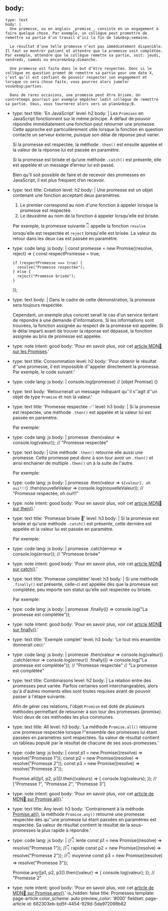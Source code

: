 body:
  -
    type: text
    body: |
      Une promesse, ou en anglais _promise_, consiste en un engagement à faire quelque chose. Par exemple, un collègue peut promettre de remettre sa partie d’un travail d’ici la fin de la&nbsp;semaine. 
      
      Le résultat d’une telle promesse n’est pas immédiatement disponible. Il faut se montrer patient et attendre que la promesse soit complétée. Par exemple, attendre que le collègue remette sa partie, soit: jeudi, vendredi, samedi ou encore&nbsp;dimanche.
      
      Une promesse est faite dans le but d’être respectée. Donc si le collègue en question promet de remettre sa partie pour une date X, c’est qu’il est confiant de pouvoir respecter son engagement et lorsque ce sera chose faite, vous pourrez alors jumeler vos&nbsp;parties.
      
      Dans de rares occasions, une promesse peut être brisée. Un contretemps pourrait par exemple empêcher ledit collègue de remettre sa partie. Vous, vous tournerez alors vers un plan&nbsp;B.
  -
    type: text
    title: 'En JavaScript'
    level: h2
    body: |
      Les `Promises` en JavaScript fonctionnent sur le même principe. À défaut de pouvoir répondre immédiatement une fonction peut retourner une promesse. Cette approche est particulièrement utile lorsque la fonction en question contacte un serveur externe, puisque son délai de réponse peut&nbsp;varier.
      
      Si la promesse est respectée, la méthode `.then()` est ensuite appelée et la valeur de la réponse lui est passée en&nbsp;paramètre.
      
      Si la promesse est brisée et qu’une méthode `.catch()` est présente, elle est appelée et un message d’erreur lui est&nbsp;passé.
      
      Bien qu’il soit possible de faire et de recevoir des promesses en JavaScript, il est plus fréquent d’en&nbsp;recevoir.
  -
    type: text
    title: Création
    level: h2
    body: |
      Une promesse est un objet contenant une fonction acceptant deux&nbsp;paramètres. 
      
      1. Le premier correspond au nom d'une fonction à appeler lorsque la promesse est&nbsp;respectée.
      2. Le deuxième au nom de la fonction à appeler lorsqu'elle est&nbsp;brisée.
      
      Par exemple, la promesse suivante&thinsp;👇 appelle la fonction `resolve` lorsqu'elle est respectée et `reject` lorsqu'elle est brisée. La valeur du retour dans les deux cas est passée en&nbsp;paramètre.
  -
    type: code
    lang: js
    body: |
      const promesse = new Promise((resolve, reject) => {
        const respectPromesse = true;
      
        if (respectPromesse === true) {
          resolve("Promesse respectée");
        } else {
          reject("Promesse brisée");
        }
      });
  -
    type: text
    body: |
      Dans le cadre de cette démonstration, la promesse sera toujours&nbsp;respectée. 
      
      Cependant, un exemple plus concret serait le cas d'un service tentant de répondre à une demande d'informations. Si les informations sont trouvées, la fonction assignée au respect de la promesse est appelée. Si le délai imparti avant de trouver la réponse est dépassé, la fonction assignée au bris de promesse est&nbsp;appelée.
  -
    type: note
    intent: good
    body: 'Pour en savoir plus, voir cet [article MDN🦖 sur les&nbsp;Promises](https://developer.mozilla.org/fr/docs/Web/JavaScript/Reference/Objets_globaux/Promise).'
  -
    type: text
    title: Consommation
    level: h2
    body: 'Pour obtenir le résultat d''une promesse, il est impossible d''appeler directement la promesse. Par exemple, le code&nbsp;suivant:'
  -
    type: code
    lang: js
    body: |
      console.log(promesse)
      // [objet Promise] {}
  -
    type: text
    body: 'Retournerait un message indiquant qu''il s''agit d''un objet de type `Promise` et non la&nbsp;valeur.'
  -
    type: text
    title: 'Promesse respectée ✅'
    level: h3
    body: |
      Si la promesse est respectée, une méthode `.then()` est appelée et la valeur lui est passée en&nbsp;paramètre. 
      
      Par exemple:
  -
    type: code
    lang: js
    body: |
      promesse
        .then(valeur => console.log(valeur));
      // "Promesse respectée"
  -
    type: text
    body: |
      Une méthode `.then()` retourne elle aussi une promesse. Cette promesse peut donc à son tour avoir un `.then()` et ainsi enchainer de multiple `.then()` un à la suite de&nbsp;l'autre.
      
      Par exemple:
  -
    type: code
    lang: js
    body: |
      promesse
        .then(valeur => `${valeur}, oh oui!!!`)
        .then(nouvelleValeur => console.log(nouvelleValeur));
      // "Promesse respectée, oh oui!!!"
  -
    type: note
    intent: good
    body: 'Pour en savoir plus, voir cet [article MDN🦖 sur&nbsp;then()](https://developer.mozilla.org/fr/docs/Web/JavaScript/Reference/Objets_globaux/Promise/then).'
  -
    type: text
    title: 'Promesse brisée 🚫'
    level: h3
    body: |
      Si la promesse est brisée et qu'une méthode `.catch()` est présente, cette dernière est appelée et la valeur lui est passée en&nbsp;paramètre.
      
      Par exemple:
  -
    type: code
    lang: js
    body: |
      promesse
        .catch(erreur => console.log(erreur));
      // "Promesse brisée"
  -
    type: note
    intent: good
    body: 'Pour en savoir plus, voir cet [article MDN🦖 sur&nbsp;catch()](https://developer.mozilla.org/fr/docs/Web/JavaScript/Reference/Objets_globaux/Promise/catch).'
  -
    type: text
    title: 'Promesse complétée'
    level: h3
    body: |
      Si une méthode `.finally()` est présente, celle-ci est appelée dès que la promesse est complétée, peu importe son statut qu'elle soit respectée ou&nbsp;brisée.
      
      Par exemple:
  -
    type: code
    lang: js
    body: |
      promesse
        .finally(() => console.log("La promesse est complétée"));
  -
    type: note
    intent: good
    body: 'Pour en savoir plus, voir cet [article MDN🦖 sur&nbsp;finally()](https://developer.mozilla.org/fr/docs/Web/JavaScript/Reference/Objets_globaux/Promise/finally).'
  -
    type: text
    title: 'Exemple complet'
    level: h3
    body: 'Le tout mis ensemble donnerait&nbsp;ceci:'
  -
    type: code
    lang: js
    body: |
      promesse
        .then(valeur => console.log(valeur))
        .catch(erreur => console.log(erreur))
        .finally(() => console.log("La promesse est complétée"));
      // "Promesse respectée"
      // "La promesse est complétée"
  -
    type: text
    title: Combinaisons
    level: h2
    body: |
      La relation entre des promesses peut variée. Parfois certaines sont interchangeables, alors qu'à d'autres moments elles sont toutes requises avant de pouvoir passer à l'étape&nbsp;suivante.
      
      Afin de gérer ces relations, l'objet `Promise` est doté de plusieurs méthodes permettant de retourner à son tour des promesses&nbsp;_(promise)_. Voici deux de ces méthodes les plus&nbsp;communes.
  -
    type: text
    title: All
    level: h3
    body: 'La méthode `Promise.all()` retourne une promesse respectée lorsque l''ensemble des promesses lui étant passées en paramètres sont respectées. Sa valeur de résultat contient un tableau populé par le résultat de chacune de ses&nbsp;sous-promesses.'
  -
    type: code
    lang: js
    body: |
      const p1 = new Promise((resolve) => resolve("Promesse 1"));
      const p2 = new Promise((resolve) => resolve("Promesse 2"));
      const p3 = new Promise((resolve) => resolve("Promesse 3"));
      
      Promise.all([p1, p2, p3]).then((valeurs) => {
        console.log(valeurs);
      });
      // ["Promesse 1", "Promesse 2", "Promesse 3"]
  -
    type: note
    intent: good
    body: 'Pour en savoir plus, voir cet [article de MDN🦖 sur&nbsp;Promise.all()](https://developer.mozilla.org/fr/docs/Web/JavaScript/Reference/Objets_globaux/Promise/all).'
  -
    type: text
    title: Any
    level: h3
    body: 'Contrairement à la méthode [Promise.all()](#all), la méthode `Promise.any()` retourne une promesse respectée dès qu''une promesse lui étant passées en paramètres est respectée. Sa valeur de résultat contient le résultat de la sous-promesses la plus rapide à&nbsp;répondre.'
  -
    type: code
    lang: js
    body: |
      //👇 lente
      const p1 = new Promise((resolve) => resolve("Promesse 1")); 
      //👇 rapide
      const p2 = new Promise((resolve) => resolve("Promesse 2")); 
      //👇 moyenne
      const p3 = new Promise((resolve) => resolve("Promesse 3")); 
      
      Promise.any([p1, p2, p3]).then((valeur) => {
        console.log(valeur);
      });
      // "Promesse 2"
  -
    type: note
    intent: good
    body: 'Pour en savoir plus, voir cet [article de MDN🦖 sur&nbsp;Promise.any()](https://developer.mozilla.org/fr/docs/Web/JavaScript/Reference/Objets_globaux/Promise/any).'
is_hidden: false
title: Promesses
template: page-article
color_scheme: auto
preview_color: '#000'
fieldset: page-article
id: 682303eb-bd5f-4454-929d-5da972098b82
